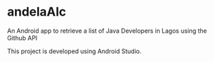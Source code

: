 # andelaAlc
An Android app to retrieve a list of Java Developers in Lagos using the Github API

This project is developed using Android Studio.
